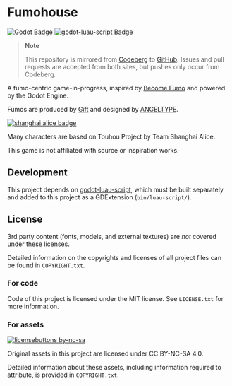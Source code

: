 # Fumohouse

[![Godot Badge](https://img.shields.io/badge/Godot-4.1.1--stable-orange)](https://godotengine.org/)
[![godot-luau-script Badge](https://img.shields.io/badge/godot--luau--script-13685f6b-blue)](https://github.com/Fumohouse/godot-luau-script)

> **Note**
>
> This repository is mirrored from [Codeberg](https://codeberg.org/ksk/Fumohouse)
> to [GitHub](https://github.com/Fumohouse/Fumohouse). Issues and pull requests
> are accepted from both sites, but pushes only occur from Codeberg.

A fumo-centric game-in-progress, inspired by [Become Fumo](https://www.roblox.com/games/6238705697/Become-Fumo)
and powered by the Godot Engine.

Fumos are produced by [Gift](https://www.gift-gift.jp/) and designed by [ANGELTYPE](http://blog.angeltype.under.jp/).

[![shanghai alice badge](http://www16.big.or.jp/~zun/image/banner.gif)](http://www16.big.or.jp/~zun/)

Many characters are based on Touhou Project by Team Shanghai Alice.

This game is not affiliated with source or inspiration works.

## Development

This project depends on [godot-luau-script](https://github.com/Fumohouse/godot-luau-script),
which must be built separately and added to this project as a GDExtension (`bin/luau-script/`).

## License

3rd party content (fonts, models, and external textures) are *not* covered under these licenses.

Detailed information on the copyrights and licenses of all project files can be found in `COPYRIGHT.txt`.

### For code

Code of this project is licensed under the MIT license.
See `LICENSE.txt` for more information.

### For assets

[![licensebuttons by-nc-sa](https://licensebuttons.net/l/by-nc-sa/3.0/88x31.png)](https://creativecommons.org/licenses/by-nc-sa/4.0)

Original assets in this project are licensed under CC BY-NC-SA 4.0.

Detailed information about these assets, including information required to attribute, is provided in `COPYRIGHT.txt`.
